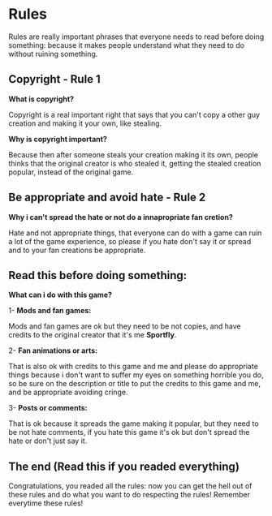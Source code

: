 # Rules

Rules are really important phrases that everyone needs to read before doing something: because it makes people understand what they need to do without ruining something.

## Copyright - Rule 1

**What is copyright?**

Copyright is a real important right that says that you can't copy a other guy creation and making it your own, like stealing.

**Why is copyright important?**

Because then after someone steals your creation making it its own, people thinks that the original creator is who stealed it, getting the stealed creation popular, instead of the original game.

## Be appropriate and avoid hate - Rule 2

**Why i can't spread the hate or not do a innapropriate fan cretion?**

Hate and not appropriate things, that everyone can do with a game can ruin a lot of the game experience, so please if you hate don't say it or spread and to your fan creations be appropriate.

## Read this before doing something:

**What can i do with this game?**

1- **Mods and fan games:**

Mods and fan games are ok but they need to be not copies, and have credits to the original creator that it's me **Sportfly**.

2- **Fan animations or arts:**

That is also ok with credits to this game and me and please do appropriate things because i don't want to suffer my eyes on something horrible you do, so be sure on the description or title to put the credits to this game and me, and be appropriate avoiding cringe.

3- **Posts or comments:**

That is ok because it spreads the game making it popular, but they need to be not hate comments, if you hate this game it's ok but don't spread the hate or don't just say it.

## The end (Read this if you readed everything)
Congratulations, you readed all the rules: now you can get the hell out of these rules and do what you want to do respecting the rules! Remember everytime these rules!
